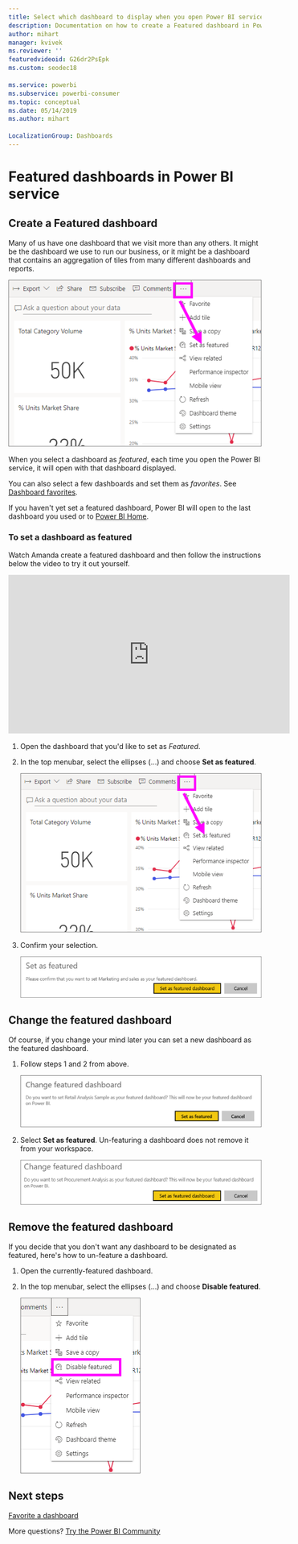 ```yaml
---
title: Select which dashboard to display when you open Power BI service
description: Documentation on how to create a Featured dashboard in Power BI service
author: mihart
manager: kvivek
ms.reviewer: ''
featuredvideoid: G26dr2PsEpk
ms.custom: seodec18

ms.service: powerbi
ms.subservice: powerbi-consumer
ms.topic: conceptual
ms.date: 05/14/2019
ms.author: mihart

LocalizationGroup: Dashboards
---
```

# Featured dashboards in Power BI service
## Create a Featured dashboard
Many of us have one dashboard that we visit more than any others.  It might be the dashboard we use to run our business, or it might be a dashboard that contains an aggregation of tiles from many different dashboards and reports.

![set as featured icon](./media/end-user-featured/power-bi-dropdown.png)

When you select a dashboard as *featured*, each time you open the Power BI service, it will open with that dashboard displayed.  

You can also select a few dashboards and set them as *favorites*. See [Dashboard favorites](end-user-favorite.md).

If you haven't yet set a featured dashboard, Power BI will open to the last dashboard you used or to [Power BI Home](end-user-home.md).  

### To set a dashboard as **featured**
Watch Amanda create a featured dashboard and then follow the instructions below the video to try it out yourself.

<iframe width="560" height="315" src="https://www.youtube.com/embed/G26dr2PsEpk" frameborder="0" allowfullscreen></iframe>



1. Open the dashboard that you'd like to set as *Featured*. 
2. In the top menubar, select the ellipses (...) and choose **Set as featured**.  
   
    ![Set as featured icon](./media/end-user-featured/power-bi-dropdown.png)
3. Confirm your selection.
   
    ![set featured dashboard](./media/end-user-featured/power-bi-featured-confirm.png)

## Change the featured dashboard
Of course, if you change your mind later you can set a new dashboard as the featured dashboard.

1. Follow steps 1 and 2 from above.
   
    ![Change featured dashboard window](./media/end-user-featured/power-bi-change-feature.png)
2. Select **Set as featured**. Un-featuring a dashboard does not remove it from your workspace.  
   
    ![success message](./media/end-user-featured/power-bi-unfeature-new.png)

## Remove the featured dashboard
If you decide that you don't want any dashboard to be designated as featured, here's how to un-feature a dashboard.

1. Open the currently-featured dashboard.
2. In the top menubar, select the ellipses (...) and choose  **Disable featured**.

    ![disable featured dashboard selected](./media/end-user-featured/power-bi-unfeature-newer.png)
   
## Next steps
[Favorite a dashboard](end-user-favorite.md)

More questions? [Try the Power BI Community](http://community.powerbi.com/)

